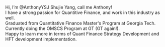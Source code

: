 Hi, I’m @AnthonyYSJ Shujie Yang, call me Anthony!\
I have a strong passion for Quantitive Finance, and work in this industry as well.\
Graduated from Quantitative Finance Master's Program at Georgia Tech.
Currently doing the OMSCS Program at GT (GT again!).\
Happy to learn more in terms of Quant Finance Strategy Development and HFT development implementation.

<!---
AnthonyYSJ/AnthonyYSJ is a ✨ special ✨ repository because its `README.md` (this file) appears on your GitHub profile.
You can click the Preview link to take a look at your changes.
--->
